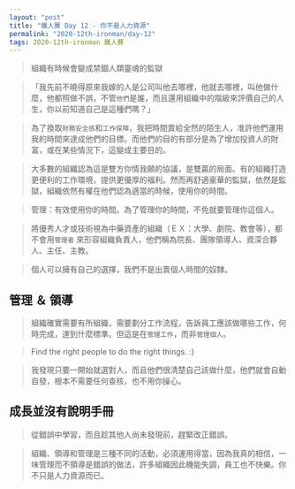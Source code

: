 ```yaml
---
layout: "post"
title: "鐵人賽 Day 12 - 你不是人力資源"
permalink: "2020-12th-ironman/day-12"
tags: 2020-12th-ironman 鐵人賽
---
```


> 組織有時候會變成禁錮人類靈魂的監獄

> 「我先前不曉得原來我嫁的人是公司叫他去哪裡，他就去哪裡，叫他做什麼，他都照做不誤，不管`他們`是誰，而且還用組織中的階級來評價自己的人生，你以前知道自己是這種們嗎？」

> 為了換取`財務安全感`和`工作保障`，我把時間賣給全然的陌生人，准許他們運用我的時間來達成他們的目標。而他們的目的有部分是為了增加投資人的財富，或在某些情況下，這變成主要目的。

> 大多數的組織認為這是雙方你情我願的協議，是雙贏的局面。有的組織打造更便利的工作環境，提供更優厚的福利。然而再舒適豪華的監獄，依然是監獄，組織依然有權在他們認為適當的時候，使用你的時間。

> 管理：有效使用你的時間。為了管理你的時間，不免就要管理你這個人。

> 將優秀人才或技術視為中藥資產的組織（ＥＸ：大學、劇院、教會等），都不會用`管理者` 來形容組織負責人，他們稱為院長、團隊領導人、資深合夥人、主任、主教。

> 個人可以擁有自己的選擇，我們不是出賣個人時間的奴隸。

## 管理 ＆ 領導

> 組織確實需要有所組織，需要劃分工作流程，告訴員工應該做哪些工作，何時完成，達到什麼標準。但這是在`管理工作`，而非`管理個人`。

> Find the right people to do the right things. :)

> 我發現只要一開始就選對人，而且他們很清楚自己該做什麼，他們就會自動自發，根本不需要任何查核，也不用你操心。

## 成長並沒有說明手冊

> 從錯誤中學習，而且趁其他人尚未發現前，趕緊改正錯誤。

> 組織、領導和管理是三種不同的活動，必須運用得當，因為我真的相信，一味管理而不領導是錯誤的做法，許多組織因此機能失調，員工也不快樂。你不只是人力資源而已。
